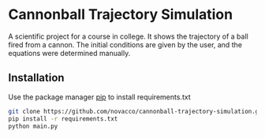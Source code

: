 # Cannonball Trajectory Simulation

A scientific project for a course in college. It shows the trajectory of a ball fired from a cannon. The initial conditions are given by the user, and the equations were determined manually. 

## Installation

Use the package manager [pip](https://pip.pypa.io/en/stable/) to install requirements.txt

```bash
git clone https://github.com/novacco/cannonball-trajectory-simulation.git
pip install -r requirements.txt
python main.py
```